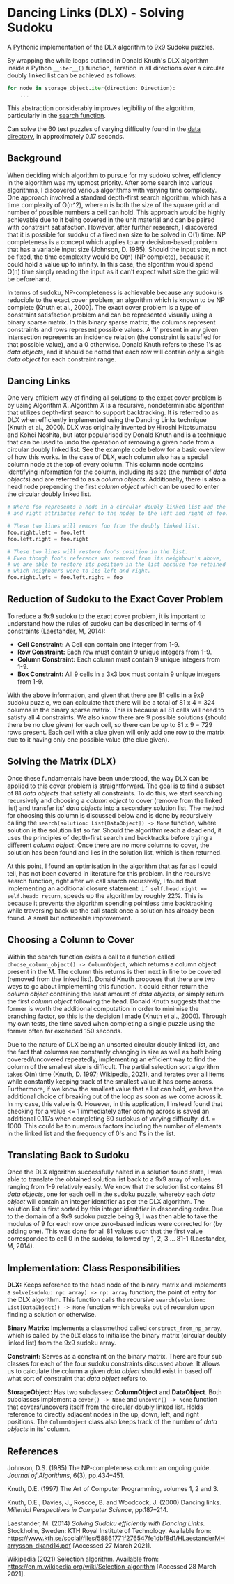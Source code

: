 # Dancing Links (DLX) - Solving Sudoku
A Pythonic implementation of the DLX algorithm to 9x9 Sudoku puzzles.

By wrapping the while loops outlined in Donald Knuth's DLX algorithm inside a Python `__iter__()` function, iteration in all directions over a circular doubly linked list can be achieved as follows:

```py
for node in storage_object.iter(direction: Direction):
    ...
```

This abstraction considerably improves legibility of the algorithm, particularly in the [search function](https://github.com/zacholade/sudoku-dancing-links/blob/master/dlx.py#L39).

Can solve the 60 test puzzles of varying difficulty found in the [data directory](https://github.com/zacholade/sudoku-dancing-links/tree/master/data), in approximately 0.17 seconds.

## Background
When deciding which algorithm to pursue for my sudoku solver, efficiency in the algorithm was my upmost priority. After some search into various algorithms, I discovered various algorithms with varying time complexity. One approach involved a standard depth-first search algorithm, which has a time complexity of O(n^2), where n is both the size of the square grid and number of possible numbers a cell can hold. This approach would be highly achievable due to it being covered in the unit material and can be paired with constraint satisfaction. However, after further research, I discovered that it is possible for sudoku of a fixed nxn size to be solved in O(1) time. NP completeness is a concept which applies to any decision-based problem that has a variable input size (Johnson, D. 1985). Should the input size, n not be fixed, the time complexity would be O(n) (NP complete), because it could hold a value up to infinity. In this case, the algorithm would spend O(n) time simply reading the input as it can't expect what size the grid will be beforehand. 

In terms of sudoku, NP-completeness is achievable because any sudoku is reducible to the exact cover problem; an algorithm which is known to be NP complete (Knuth et al., 2000). The exact cover problem is a type of constraint satisfaction problem and can be represented visually using a binary sparse matrix. In this binary sparse matrix, the columns represent constraints and rows represent possible values. A '1' present in any given intersection represents an incidence relation (the constraint is satisfied for that possible value), and a 0 otherwise. Donald Knuth refers to these 1's as *data objects*, and it should be noted that each row will contain only a single *data object* for each constraint range. 

## Dancing Links
One very efficient way of finding all solutions to the exact cover problem is by using Algorithm X. Algorithm X is a recursive, nondeterministic algorithm that utilizes depth-first search to support backtracking. It is referred to as DLX when efficiently implemented using the Dancing Links technique (Knuth et al., 2000). DLX was originally invented by Hiroshi Hitotsumatsu and Kohei Noshita, but later popularised by Donald Knuth and is a technique that can be used to undo the operation of removing a given node from a circular doubly linked list. See the example code below for a basic overview of how this works. In the case of DLX, each column also has a special column node at the top of every column. This column  node contains identifying information for the column, including its size (the number of *data objects*) and are referred to as a *column objects*. Additionally, there is also a head node prepending the first *column object* which can be used to enter the circular doubly linked list.

```python
# Where foo represents a node in a circular doubly linked list and the left
# and right attributes refer to the nodes to the left and right of foo.

# These two lines will remove foo from the doubly linked list.
foo.right.left = foo.left
foo.left.right = foo.right

# These two lines will restore foo's position in the list.
# Even though foo's reference was removed from its neighbour's above,
# we are able to restore its position in the list because foo retained
# which neighbours were to its left and right.
foo.right.left = foo.left.right = foo
```

## Reduction of Sudoku to the Exact Cover Problem
To reduce a 9x9 sudoku to the exact cover problem, it is important to understand how the rules of sudoku can be described in terms of 4 constraints (Laestander, M, 2014):
- **Cell Constraint:** A Cell can contain one integer from 1-9.
- **Row Constraint:** Each row must contain 9 unique integers from 1-9.
- **Column Constraint:** Each column must contain 9 unique integers from 1-9.
- **Box Constraint:** All 9 cells in a 3x3 box must contain 9 unique integers from 1-9.

With the above information, and given that there are 81 cells in a 9x9 sudoku puzzle, we can calculate that there will be a total of 81 x 4 = 324 columns in the binary sparse matrix. This is because all 81 cells will need to satisfy all 4 constraints. We also know there are 9 possible solutions (should there be no clue given) for each cell, so there can be up to 81 x 9 = 729 rows present. Each cell with a clue given will only add one row to the matrix due to it having only one possible value (the clue given). 

## Solving the Matrix (DLX)
Once these fundamentals have been understood, the way DLX can be applied to this cover problem is straightforward. The goal is to find a subset of 81 *data objects* that satisfy all constraints. To do this, we start searching recursively and choosing a *column object* to cover (remove from the linked list) and transfer its' *data objects* into a secondary solution list. The method for choosing this column is discussed below and is done by recursively calling the `search(solution: List[DataObject]) -> None` function, where solution is the solution list so far. Should the algorithm reach a dead end, it uses the principles of depth-first search and backtracks before trying a different *column object*. Once there are no more columns to cover, the solution has been found and lies in the solution list, which is then returned.

At this point, I found an optimisation in the algorithm that as far as I could tell, has not been covered in literature for this problem. In the recursive search function, right after we call search recursively, I found that implementing an additional closure statement: `if self.head.right == self.head: return`, speeds up the algorithm by roughly 22%. This is because it prevents the algorithm spending pointless time backtracking while traversing back up the call stack once a solution has already been found. A small but noticeable improvement.

## Choosing a Column to Cover
Within the search function exists a call to a function called `choose_column_object() -> ColumnObject`, which returns a column object present in the M. The column this returns is then next in line to be covered (removed from the linked list). Donald Knuth proposes that there are two ways to go about implementing this function. It could either return the *column object* containing the least amount of *data objects*, or simply return the first *column object* following the head. Donald Knuth suggests that the former is worth the additional computation in order to minimise the branching factor, so this is the decision I made (Knuth et al., 2000). Through my own tests, the time saved when completing a single puzzle using the former often far exceeded 150 seconds.

Due to the nature of DLX being an unsorted circular doubly linked list, and the fact that columns are constantly changing in size as well as both being covered/uncovered repeatedly, implementing an efficient way to find the column of the smallest size is difficult. The partial selection sort algorithm takes O(n) time (Knuth, D. 1997; Wikipedia, 2021), and iterates over all items while constantly keeping track of the smallest value it has come across. Furthermore, if we know the smallest value that a list can hold, we have the additional choice of breaking out of the loop as soon as we come across it. In my case, this value is 0. However, in this application, I instead found that checking for a value <= 1 immediately after coming across is saved an additional 0.117s when completing 60 sudokus of varying difficulty. d.f. = 1000. This could be to numerous factors including the number of elements in the linked list and the frequency of 0's and 1's in the list.

## Translating Back to Sudoku
Once the DLX algorithm successfully halted in a solution found state, I was able to translate the obtained solution list back to a 9x9 array of values ranging from 1-9 relatively easily. We know that the solution list contains 81 *data objects*, one for each cell in the sudoku puzzle, whereby each *data object* will contain an integer identifier as per the DLX algorithm. The solution list is first sorted by this integer identifier in descending order. Due to the domain of a 9x9 sudoku puzzle being 9, I was then able to take the modulus of 9 for each row once zero-based indices were corrected for (by adding one). This was done for all 81 values such that the first value corresponded to cell 0 in the sudoku, followed by 1, 2, 3 ... 81-1 (Laestander, M, 2014).

## Implementation: Class Responsibilities
**DLX:** Keeps reference to the head node of the binary matrix and implements a `solve(sudoku: np: array) -> np: array` function; the point of entry for the DLX algorithm. This function calls the recursive `search(solution: List[DataObject]) -> None` function which breaks out of recursion upon finding a solution or otherwise.

**Binary Matrix:** Implements a classmethod called `construct_from_np_array`, which is called by the `DLX` class to initialise the binary matrix (circular doubly linked list) from the 9x9 sudoku array.

**Constraint:** Serves as a constraint on the binary matrix. There are four sub classes for each of the four sudoku constraints discussed above. It allows us to calculate the column a given *data object* should exist in based off what sort of constraint that *data object* refers to.

**StorageObject:** Has two subclasses: **ColumnObject** and **DataObject**. Both subclasses implement a `cover() -> None` and `uncover() -> None` function that covers/uncovers itself from the circular doubly linked list. Holds reference to directly adjacent nodes in the up, down, left, and right positions. The `ColumnObject` class also keeps track of the number of *data objects* in its' column.


## References

Johnson, D.S. (1985) The NP-completeness column: an ongoing guide. *Journal of Algorithms*, 6(3), pp.434–451.

Knuth, D.E. (1997) The Art of Computer Programming, volumes 1, 2 and 3.

Knuth, D.E., Davies, J., Roscoe, B. and Woodcock, J. (2000) Dancing links. *Millenial Perspectives in Computer Science*, pp.187–214.

Laestander, M. (2014) *Solving Sudoku efficiently with Dancing Links*. Stockholm, Sweden: KTH Royal Institute of Technology. Available from: https://www.kth.se/social/files/58861771f276547fe1dbf8d1/HLaestanderMHarrysson_dkand14.pdf [Accessed 27 March 2021].

Wikipedia (2021) Selection algorithm. Available from: https://en.m.wikipedia.org/wiki/Selection_algorithm [Accessed 28 March 2021].
